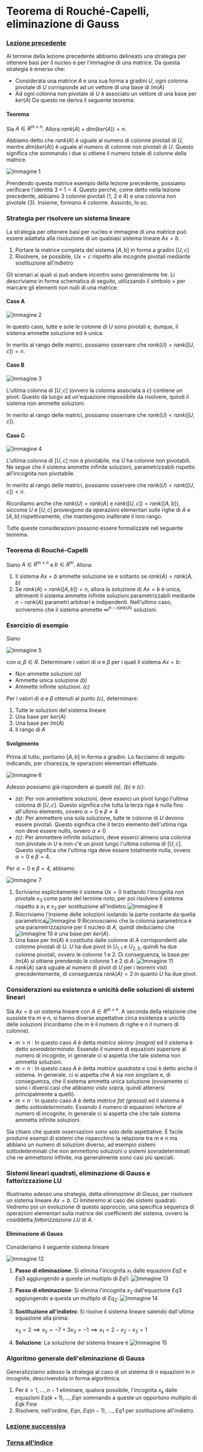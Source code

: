 # Teorema di Rouché-Capelli, eliminazione di Gauss
### [Lezione precedente](Lezione14.md)

Al termine della lezione precedente abbiamo delineato una strategia per ottenere basi per il nucleo e per l'immagine di una matrice. Da questa strategia è emerso che:
- Considerata una matrice $A$ e una sua forma a gradini $U$, ogni colonna pivotale di $U$ corrisponde ad un vettore di una base di $Im(A)$
- Ad ogni colonna non pivotale di $U$ è associato un vettore di una base per $ker(A)$
Da questo ne deriva il seguente teorema.

#### Teorema
Sia $A \in R^{m \times n}$. Allora $rank(A) + dim(ker(A)) = n$.

Abbiamo detto che $rank(A)$ è uguale al numero di colonne pivotali di $U$, mentre $dim(ker(A))$ è uguale al numero di colonne non pivotali di $U$. Questo significa che sommando i due si ottiene il numero totale di colonne della matrice.

![Immagine 1](Excalidraw/2025-05-21_20.39.37.excalidraw.svg)

Prendendo questa matrice esempio della lezione precedente, possiamo verificare l'identità $3 + 1 = 4$. Questo perché, come detto nella lezione precedente, abbiamo 3 colonne pivotali (1, 2 e 4) e una colonna non pivotale (3). Insieme, formano 4 colonne. Assurdo, lo so.

### Strategia per risolvere un sistema lineare
La strategia per ottenere basi per nucleo e immagine di una matrice può essere adattata alla risoluzione di un qualsiasi sistema lineare $Ax = b$.
1. Portare la matrice completa del sistema $[A, b]$ in forma a gradini $[U, c]$
2. Risolvere, se possibile, $Ux = c$ rispetto alle incognite pivotali mediante sostituzione all'indietro

Gli scenari ai quali si può andare incontro sono generalmente tre. Li descriviamo in forma schematica di seguito, utilizzando il simbolo $\times$ per marcare gli elementi non nulli di una matrice.

#### Caso A
![Immagine 2](Excalidraw/2025-05-21_20.52.26.excalidraw.svg)

In questo caso, tutte e sole le colonne di $U$ sono pivotali e, dunque, il sistema ammette soluzione ed è unica.

In merito al rango delle matrici, possiamo osservare che $rank(U) = rank([U, c]) = n$.
#### Caso B
![Immagine 3](Excalidraw/2025-05-21_20.54.50.excalidraw.svg)

L'ultima colonna di $[U, c]$ (ovvero la colonna associata a $c$) contiene un pivot. Questo dà luogo ad un'equazione impossibile da risolvere, quindi il sistema non ammette soluzioni.

In merito al rango delle matrici, possiamo osservare che $rank(U) < rank([U, c])$.
#### Caso C
![Immagine 4](Excalidraw/2025-05-21_20.56.44.excalidraw.svg)

L'ultima colonna di $[U, c]$ non è pivotabile, ma $U$ ha colonne non pivotabili. Ne segue che il sistema ammette infinite soluzioni, parametrizzabili rispetto all'incognita non pivotabile.

In merito al rango delle matrici, possiamo osservare che $rank(U) = rank([U, c]) < n$.

Ricordiamo anche che $rank(U) = rank(A)$ e $rank([U, c]) = rank([A, b])$, siccome $U$ e $[U, c]$ provengono da operazioni elementari sulle righe di $A$ e $[A, b]$ rispettivamente, che mantengono inalterate il loro rango.

Tutte queste considerazioni possono essere formalizzate nel seguente teorema.

### Teorema di Rouché-Capelli
Siano $A \in R^{m \times n}$ e $b \in R^m$. Allora:
1. Il sistema $Ax = b$ ammette soluzione se e soltanto se $rank(A) = rank(A, b)$
2. Se $rank(A) = rank([A, b]) = n$, allora la soluzione di $Ax = b$ è unica, altrimenti il sistema ammette infinite soluzioni parametrizzabili mediante $n - rank(A)$ parametri arbitrari e indipendenti. Nell'ultimo caso, scriveremo che il sistema ammette $\infty^{n - rank(A)}$ soluzioni.

### Esercizio di esempio
Siano 

![Immagine 5](Excalidraw/2025-05-21_22.44.13.excalidraw.svg)

con $α, β \in R$. Determinare i valori di $α$ e $β$ per i quali il sistema $Ax = b$:
- Non ammette soluzioni *(a)*
- Ammette unica soluzione *(b)*
- Ammette infinite soluzioni. *(c)*

Per i valori di $α$ e $β$ ottenuti al punto *(c)*, determinare:
1. Tutte le soluzioni del sistema lineare
2. Una base per $ker(A)$
3. Una base per $Im(A)$
4. Il rango di $A$
#### Svolgimento
Prima di tutto, portiamo $[A, b]$ in forma a gradini. Lo facciamo di seguito indicando, per chiarezza, le operazioni elementari effettuate.

![Immagine 6](Excalidraw/2025-05-21_22.50.24.excalidraw.svg)

Adesso possiamo già rispondere ai quesiti *(a)*, *(b)* e *(c)*.
- *(a)*: Per non ammettere soluzioni, deve esserci un pivot lungo l'ultima colonna di $[U, c]$. Questo significa che tutta la terza riga è nulla fino all'ultimo elemento, ovvero $α = 0$ e $β \neq 4$
- *(b)*: Per ammettere una sola soluzione, tutte le colonne di $U$ devono essere pivotali. Questo significa che il terzo elemento dell'ultima riga non deve essere nullo, ovvero $α \neq 0$
- *(c)*: Per ammettere infinite soluzioni, deve esserci almeno una colonna non pivotale in $U$ e non c'è un pivot lungo l'ultima colonna di $[U, c]$. Questo significa che l'ultima riga deve essere totalmente nulla, ovvero $α = 0$ e $β = 4$.

Per $α = 0$ e $β = 4$, abbiamo

![Immagine 7](Excalidraw/2025-05-21_23.06.55.excalidraw.svg)

1. Scriviamo esplicitamente il sistema $Ux = 0$ trattando l'incognita non pivotale $x_3$ come parte del termine noto, per poi risolvere il sistema rispetto a $x_1$ e $x_2$ per sostituzione all'indietro.![Immagine 8](Excalidraw/2025-05-21_23.09.06.excalidraw.svg)
2. Riscriviamo l'insieme delle soluzioni isolando la parte costante da quella parametrica![Immagine 9](Excalidraw/2025-05-21_23.18.38.excalidraw.svg)
   Riconosciamo che la colonna parametrica è una parametrizzazione per il nucleo di $A$, quindi deduciamo che
   ![Immagine 10](Excalidraw/2025-05-21_23.21.19.excalidraw.svg)
   è una base per $ker(A)$.
3. Una base per $Im(A)$ è costituita dalle colonne di $A$ corrispondenti alle colonne pivotali di $U$. $U$ ha due pivot in $U_{1,1}$ e $U_{2,2}$, quindi ha due colonne pivotali, ovvero le colonne 1 e 2. Di conseguenza, la base per $Im(A)$ si ottiene prendendo le colonne 1 e 2 di $A$:
   ![Immagine 11](Excalidraw/2025-05-21_23.24.13.excalidraw.svg)
4. $rank(A)$ sarà uguale al numero di pivot di $U$ per i teoremi visti precedentemente, di conseguenza $rank(A) = 2$ in quanto $U$ ha due pivot.

### Considerazioni su esistenza e unicità delle soluzioni di sistemi lineari
Sia $Ax = b$ un sistema lineare con $A \in R^{m \times n}$. A seconda della relazione che sussiste tra $m$ e $n$, si hanno diverse aspettative circa esistenza e unicità delle soluzioni (ricordiamo che $m$ è il numero di righe e $n$ il numero di colonne).
- $m > n$ : In questo caso $A$ è detta *matrice skinny (magra)* ed il sistema è detto *sovradeterminato*. Essendo il numero di equazioni superiore al numero di incognite, in generale ci si aspetta che tale sistema non ammetta soluzioni.
- $m = n$ : In questo caso $A$ è detta *matrice quadrata* e così è detto anche il sistema. In generale, ci si aspetta che $A$ sia non singolare e, di conseguenza, che il sistema ammetta unica soluzione (ovviamente ci sono i diversi casi che abbiamo visto sopra, quindi attenersi principalmente a quelli).
- $m < n$ : In questo caso $A$ è detta *matrice fat (grassa)* ed il sistema è detto *sottodeterminato*.  Essendo il numero di equazioni inferiore al numero di incognite, in generale ci si aspetta che che tale sistema ammetta infinite soluzioni.

Sia chiaro che queste osservazioni sono solo delle aspettative. È facile produrre esempi di sistemi che rispecchino la relazione tra $m$ e $n$ ma abbiano un numero di soluzioni diverso, ad esempio sistemi sottodeterminati che non ammettono soluzioni o sistemi sovradeterminati che ne ammettono infinite, ma generalmente sono casi più speciali.

### Sistemi lineari quadrati, eliminazione di Gauss e fattorizzazione LU
Illustriamo adesso una strategia, detta *eliminazione di Gauss*, per risolvere un sistema lineare $Ax = b$. Ci limiteremo al caso dei sistemi quadrati. Vedremo poi un evoluzione di questo approccio, una specifica sequenza di operazioni elementari sulla matrice dei coefficienti del sistema, ovvero la cosiddetta *fattorizzazione LU* di $A$.

#### Eliminazione di Gauss
Consideriamo il seguente sistema lineare

![Immagine 12](Excalidraw/2025-05-21_23.38.08.excalidraw.svg)

1. **Passo di eliminazione**: Si elimina l'incognita $x_1$ dalle equazioni $Eq2$ e $Eq3$ aggiungendo a queste un multiplo di $Eq1$: ![Immagine 13](Excalidraw/2025-05-21_23.40.36.excalidraw.svg)
2. **Passo di eliminazione**: Si elimina l'incognita $x_2$ dall'equazione $Eq3$ aggiungendo a questa un multiplo di $Eq_2$: ![Immagine 14](Excalidraw/2025-05-21_23.45.15.excalidraw.svg)
3. **Sostituzione all'indietro**: Si risolve il sistema lineare salendo dall'ultima equazione alla prima:
   
   $x_3 = 2 \implies x_2 = -7 + 3x_3 = -1 \implies x_1 = 2 - x_2 - x_3 = 1$
   
4. **Soluzione**: La soluzione del sistema lineare è
   ![Immagine 15](Excalidraw/2025-05-21_23.59.07.excalidraw.svg)

### Algoritmo generale dell'eliminazione di Gauss
Generalizziamo adesso la strategia al caso di un sistema di $n$ equazioni in $n$ incognite, descrivendola in forma algoritmica.
1. Per $k = 1, ..., n - 1$
	   eliminare, qualora possibile, l'incognita $x_k$ dalle equazioni $Eq(k+1), ..., Eqn$ sommando a queste un opportuno multiplo di $Eqk$
	Fine
2. Risolvere, nell'ordine, $Eqn$, $Eq(n-1)$, ..., $Eq1$ per sostituzione all'indietro.
### [Lezione successiva](Lezione16.md)
### [Torna all'indice](../README.md)